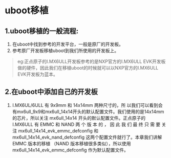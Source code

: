 # uboot移植
## 1.uboot移植的一般流程:
1. 在uboot中找到参考的开发平台，一般是原厂的开发板。
2. 参考原厂开发板移植uboot到我们所使用的开发板上。
> eg:正点原子的I.MX6ULL开发板参考的是NXP官方的I.MX6ULL EVK开发板做的硬件，因此我们在移植uboot的时候就可以以NXP官方的I.MX6ULL EVK开发板为蓝本。
## 2.在uboot中添加自己的开发板
1. I.MX6UL/6ULL 有 9x9mm 和 14x14mm 两种尺寸的，所
以我们可以看到会有mx6ull_9x9和mx6ull_14x14开头的默认配置文件。我们使用的是14x14mm
的芯片，所以关注 mx6ull_14x14 开头的默认配置文件。正点原子的 I.MX6ULL 有 EMMC 和
NAND 两 个 版 本 的 ， 因 此 我 们 最 终 只 需 要 关 注 mx6ull_14x14_evk_emmc_defconfig 和
mx6ull_14x14_evk_nand_defconfig 这两个配置文件就行了。本章我们讲解 EMMC 版本的移植
（NAND 版本移植很多类似），所以使用 mx6ull_14x14_evk_emmc_defconfig 作为默认配置文件。
